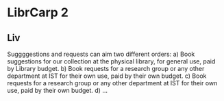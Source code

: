 # LibrCarp 2

## Liv

Suggggestions and requests can aim two different orders:
a)	Book suggestions for our collection at the physical library, for general use, paid by Library budget.
b)	Book requests for a research group or any other department at IST for their own use, paid by their own budget.
c)	Book requests for a research group or any other department at IST for their own use, paid by their own budget.
d) ...
